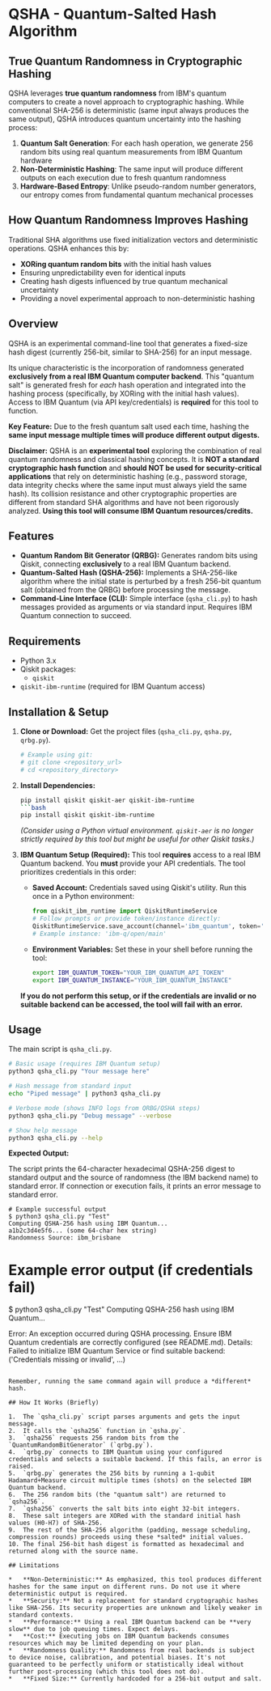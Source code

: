 # QSHA - Quantum-Salted Hash Algorithm

## True Quantum Randomness in Cryptographic Hashing

QSHA leverages **true quantum randomness** from IBM's quantum computers to create a novel approach to cryptographic hashing. While conventional SHA-256 is deterministic (same input always produces the same output), QSHA introduces quantum uncertainty into the hashing process:

1. **Quantum Salt Generation**: For each hash operation, we generate 256 random bits using real quantum measurements from IBM Quantum hardware
2. **Non-Deterministic Hashing**: The same input will produce different outputs on each execution due to fresh quantum randomness
3. **Hardware-Based Entropy**: Unlike pseudo-random number generators, our entropy comes from fundamental quantum mechanical processes

## How Quantum Randomness Improves Hashing

Traditional SHA algorithms use fixed initialization vectors and deterministic operations. QSHA enhances this by:

- **XORing quantum random bits** with the initial hash values
- Ensuring unpredictability even for identical inputs
- Creating hash digests influenced by true quantum mechanical uncertainty
- Providing a novel experimental approach to non-deterministic hashing

## Overview

QSHA is an experimental command-line tool that generates a fixed-size hash digest (currently 256-bit, similar to SHA-256) for an input message.

Its unique characteristic is the incorporation of randomness generated **exclusively from a real IBM Quantum computer backend**. This "quantum salt" is generated fresh for *each* hash operation and integrated into the hashing process (specifically, by XORing with the initial hash values). Access to IBM Quantum (via API key/credentials) is **required** for this tool to function.

**Key Feature:** Due to the fresh quantum salt used each time, hashing the **same input message multiple times will produce different output digests.**

**Disclaimer:** QSHA is an **experimental tool** exploring the combination of real quantum randomness and classical hashing concepts. It is **NOT a standard cryptographic hash function** and **should NOT be used for security-critical applications** that rely on deterministic hashing (e.g., password storage, data integrity checks where the same input must always yield the same hash). Its collision resistance and other cryptographic properties are different from standard SHA algorithms and have not been rigorously analyzed. **Using this tool will consume IBM Quantum resources/credits.**

## Features

*   **Quantum Random Bit Generator (QRBG):** Generates random bits using Qiskit, connecting **exclusively** to a real IBM Quantum backend.
*   **Quantum-Salted Hash (QSHA-256):** Implements a SHA-256-like algorithm where the initial state is perturbed by a fresh 256-bit quantum salt (obtained from the QRBG) before processing the message.
*   **Command-Line Interface (CLI):** Simple interface (`qsha_cli.py`) to hash messages provided as arguments or via standard input. Requires IBM Quantum connection to succeed.

## Requirements

*   Python 3.x
*   Qiskit packages:
    *   `qiskit`
*   `qiskit-ibm-runtime` (required for IBM Quantum access)

## Installation & Setup

1.  **Clone or Download:** Get the project files (`qsha_cli.py`, `qsha.py`, `qrbg.py`).
    ```bash
    # Example using git:
    # git clone <repository_url>
    # cd <repository_directory>
    ```
2.  **Install Dependencies:**
    ```bash
    pip install qiskit qiskit-aer qiskit-ibm-runtime
    ```bash
    pip install qiskit qiskit-ibm-runtime
    ```
    *(Consider using a Python virtual environment. `qiskit-aer` is no longer strictly required by this tool but might be useful for other Qiskit tasks.)*

3.  **IBM Quantum Setup (Required):**
    This tool **requires** access to a real IBM Quantum backend. You **must** provide your API credentials. The tool prioritizes credentials in this order:
    *   **Saved Account:** Credentials saved using Qiskit's utility. Run this once in a Python environment:
        ```python
        from qiskit_ibm_runtime import QiskitRuntimeService
        # Follow prompts or provide token/instance directly:
        QiskitRuntimeService.save_account(channel='ibm_quantum', token='YOUR_IBM_QUANTUM_API_TOKEN', instance='YOUR_IBM_QUANTUM_INSTANCE')
        # Example instance: 'ibm-q/open/main'
        ```
    *   **Environment Variables:** Set these in your shell before running the tool:
        ```bash
        export IBM_QUANTUM_TOKEN="YOUR_IBM_QUANTUM_API_TOKEN"
        export IBM_QUANTUM_INSTANCE="YOUR_IBM_QUANTUM_INSTANCE"
        ```

    **If you do not perform this setup, or if the credentials are invalid or no suitable backend can be accessed, the tool will fail with an error.**

## Usage

The main script is `qsha_cli.py`.

```bash
# Basic usage (requires IBM Quantum setup)
python3 qsha_cli.py "Your message here"

# Hash message from standard input
echo "Piped message" | python3 qsha_cli.py

# Verbose mode (shows INFO logs from QRBG/QSHA steps)
python3 qsha_cli.py "Debug message" --verbose

# Show help message
python3 qsha_cli.py --help
```

**Expected Output:**

The script prints the 64-character hexadecimal QSHA-256 digest to standard output and the source of randomness (the IBM backend name) to standard error. If connection or execution fails, it prints an error message to standard error.

```
# Example successful output
$ python3 qsha_cli.py "Test"
Computing QSHA-256 hash using IBM Quantum...
a1b2c3d4e5f6... (some 64-char hex string)
Randomness Source: ibm_brisbane
```

# Example error output (if credentials fail)
$ python3 qsha_cli.py "Test"
Computing QSHA-256 hash using IBM Quantum...

Error: An exception occurred during QSHA processing.
Ensure IBM Quantum credentials are correctly configured (see README.md).
Details: Failed to initialize IBM Quantum Service or find suitable backend: ('Credentials missing or invalid', ...)
```

Remember, running the same command again will produce a *different* hash.

## How It Works (Briefly)

1.  The `qsha_cli.py` script parses arguments and gets the input message.
2.  It calls the `qsha256` function in `qsha.py`.
3.  `qsha256` requests 256 random bits from the `QuantumRandomBitGenerator` (`qrbg.py`).
4.  `qrbg.py` connects to IBM Quantum using your configured credentials and selects a suitable backend. If this fails, an error is raised.
5.  `qrbg.py` generates the 256 bits by running a 1-qubit Hadamard+Measure circuit multiple times (shots) on the selected IBM Quantum backend.
6.  The 256 random bits (the "quantum salt") are returned to `qsha256`.
7.  `qsha256` converts the salt bits into eight 32-bit integers.
8.  These salt integers are XORed with the standard initial hash values (H0-H7) of SHA-256.
9.  The rest of the SHA-256 algorithm (padding, message scheduling, compression rounds) proceeds using these *salted* initial values.
10. The final 256-bit hash digest is formatted as hexadecimal and returned along with the source name.

## Limitations

*   **Non-Deterministic:** As emphasized, this tool produces different hashes for the same input on different runs. Do not use it where deterministic output is required.
*   **Security:** Not a replacement for standard cryptographic hashes like SHA-256. Its security properties are unknown and likely weaker in standard contexts.
*   **Performance:** Using a real IBM Quantum backend can be **very slow** due to job queuing times. Expect delays.
*   **Cost:** Executing jobs on IBM Quantum backends consumes resources which may be limited depending on your plan.
*   **Randomness Quality:** Randomness from real backends is subject to device noise, calibration, and potential biases. It's not guaranteed to be perfectly uniform or statistically ideal without further post-processing (which this tool does not do).
*   **Fixed Size:** Currently hardcoded for a 256-bit output and salt.
